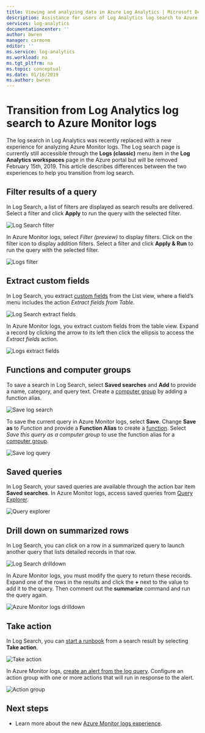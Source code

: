 ```yaml
---
title: Viewing and analyzing data in Azure Log Analytics | Microsoft Docs
description: Assistance for users of Log Analytics log search to Azure Monitor log query experience.
services: log-analytics
documentationcenter: ''
author: bwren
manager: carmonm
editor: ''
ms.service: log-analytics
ms.workload: na
ms.tgt_pltfrm: na
ms.topic: conceptual
ms.date: 01/16/2019
ms.author: bwren
---
```


# Transition from Log Analytics log search to Azure Monitor logs
The log search in Log Analytics was recently replaced with a new experience for analyzing Azure Monitor logs. The Log search page is currently still accessible through the **Logs (classic)** menu item in the **Log Analytics workspaces** page in the Azure portal but will be removed February 15th, 2019. This article describes differences between the two experiences to help you transition from log search. 

## Filter results of a query
In Log Search, a list of filters are displayed as search results are delivered. Select a filter and click **Apply** to run the query with the selected filter.

![Log Search filter](media/log-search-transition/filter-log-search.png)

In Azure Monitor logs, select *Filter (preview)* to display filters. Click on the filter icon to display addition filters. Select a filter and click **Apply & Run** to run the query with the selected filter.

![Logs filter](media/log-search-transition/filter-logs.png)

## Extract custom fields 
In Log Search, you extract [custom fields](../platform/custom-fields.md) from the List view, where a field’s menu includes the action _Extract fields from Table_.

![Log Search extract fields](media/log-search-transition/extract-fields-log-search.png)

In Azure Monitor logs, you extract custom fields from the table view. Expand a record by clicking the arrow to its left then click the ellipsis to access the _Extract fields_ action.

![Logs extract fields](media/log-search-transition/extract-fields-logs.png)

## Functions and computer groups
To save a search in Log Search, select **Saved searches** and **Add** to provide a name, category, and query text. Create a [computer group](../platform/computer-groups.md) by adding a function alias.

![Save log search](media/log-search-transition/save-search-log-search.png)

To save the current query in Azure Monitor logs, select **Save**. Change **Save as** to _Function_ and provide a **Function Alias** to create a [function](functions.md). Select _Save this query as a computer group_ to use the function alias for a [computer group](../platform/computer-groups.md).

![Save log query](media/log-search-transition/save-query-logs.png)

## Saved queries
In Log Search, your saved queries are available through the action bar item **Saved searches**. In Azure Monitor logs, access saved queries from [Query Explorer](../log-query/get-started-portal.md#save-queries).

![Query explorer](media/log-search-transition/query-explorer.png)

## Drill down on summarized rows
In Log Search, you can click on a row in a summarized query to launch another query that lists detailed records in that row.

![Log Search drilldown](media/log-search-transition/drilldown-search.png)

In Azure Monitor logs, you must modify the query to return these records. Expand one of the rows in the results and click the **+** next to the value to add it to the query. Then comment out the **summarize** command and run the query again.

![Azure Monitor logs drilldown](media/log-search-transition/drilldown-logs.png)

## Take action
In Log Search, you can [start a runbook](take-action.md) from a search result by selecting **Take action**.

![Take action](media/log-search-transition/take-action-log-search.png)

In Azure Monitor logs, [create an alert from the log query](../platform/alerts-log.md). Configure an action group with one or more actions that will run in response to the alert.

![Action group](media/log-search-transition/action-group.png)

## Next steps

- Learn more about the new [Azure Monitor logs experience](get-started-portal.md).